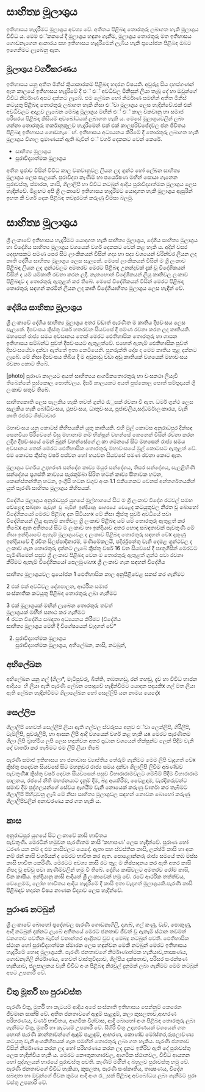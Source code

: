 # සාහිත්‍ය මූලාශ‍්‍රය

ඉතිහාසය හැදෑරීමට මූලාශ‍්‍රය අවශ්‍ය වේ. අතීතය  පිළිබඳ තොරතුරු ලබාගත හැකි මූලාශ‍්‍රය විවිධ    ය. මෙම එ්කකයේ දී මූලාශ‍්‍රය හඳුනා ගැනීම, මූලාශ‍්‍රය තොරතුරු මත ඉතිහාසය ගොඩනැගෙන        ආකාරය සහ ඉතිහාසය හැදෑරීමෙන් ලැබිය හැකි ප‍්‍රයෝජන පිළිබඳ ඔබට ඉගෙනීමට ලැබෙනු ඇත.

## මූලාශ‍්‍රය වර්ගීකරණය

ඉතිහාසය යනු අතීත මිනිස් ක‍්‍රියාකාරකම් පිළිබඳ  හදාරන විෂයකි. අවුරුදු සිය දහස්ගණන් ඈත කාලයේ ඉතිහාසය හැදෑරීමේ දී එ් එ් අවධිවල මිනිසුන් ලියා තැබූ දේ හා ඔවුන්ගේ විවිධ නිර්මාණ අපට දක්නට ලැබේ. එම ලේඛන හෝ නිර්මාණ සමඟින් අතීත මිනිස් කටයුතු පිළිබඳ තොරතුරු ලබාගත හැකි නිසා එ්වා මූලාශ‍්‍රය ලෙස හැඳින්වේ.එක් එක් අවධිවලට අදාළව ලැබෙන මෙබඳු මූලාශ‍්‍රය මඟින් එ් එ් කාල වකවානු හා සමාජ පරිසරය පිළිබඳ කිසියම් අවබෝධයක් ලබාගත හැකි ය. මෙසේ මූලාශ‍්‍රයවලින් ලබා ගන්නා තොරතුරු තර්කානුකූලව හැදෑරීමෙන් එක් එක් කාලපරිච්ජේදවල ජන ජීවිතය පිළිබඳ ඉතිහාසය ගොඩනැෙඟ්. ඉතිහාසය අධ්‍යයනය කිරීමේ දී තොරතුරු ලබාගත හැකි මූලාශ‍්‍රය විශාල ප‍්‍රමාණයක් ඇති බැවින් එ් වර්ග දෙකකට වෙන් කෙරේ.

* සාහිත්‍ය මූලාශ‍්‍රය
* පුරාවිද්‍යාත්මක මූලාශ‍්‍රය

අතීත ප‍්‍රජාව විසින් විවිධ කාල වකවානුවල ලියන ලද ග‍්‍රන්ථ හෝ ලේඛන සාහිත්‍ය මූලාශ‍්‍රය ලෙස සැලකේ. පුරාවිද්‍යා කැණිම් හා පර්යේෂණ මඟින් සොයා ගැනෙන පුරාවස්තු, ස්මාරක, කාසි, ශිලාලිපි හා විවිධ නටබුන් ආදිය පුරාවිද්‍යාත්මක මූලාශ‍්‍රය ලෙස හැඳින්වේ. මිළඟට අපි ශ්‍රී ලංකාවේ ඉතිහාසය හැදෑරීමට යොදාගත හැකි මූලාශ‍්‍රය ඇසුරින් ඉහත කී වර්ග දෙක පිළිබඳ තවදුරටත් කරුණු විමසා බලමු.


# සාහිත්‍ය මූලාශ‍්‍රය
ශ්‍රී ලංකාවේ ඉතිහාසය හැදෑරීමට යොදාගත හැකි සාහිත්‍ය මූලාශ‍්‍රය, දේශීය සාහිත්‍ය මූලාශ‍්‍රය හා විදේශිය සාහිත්‍ය මූලාශ‍්‍රය වශයෙන් වර්ග දෙකකට වෙන් කළ හැකි ය. අදින් වසර දෙදහසකට පමණ පෙර සිට ලාංකිකයන් විසින් ගද්‍ය හා පද්‍ය වශයෙන් වරින්වර ලියන ලද කෘති දේශීිය සාහිත්‍ය මූලාශ‍්‍රය ලෙස සැලකේ. මෙසේ ලාංකිකයන් විසින් ම ශ්‍රී ලංකාව පිළිබඳ ලියන ලද ග‍්‍රන්ථවලට අමතරව මෙරට පිළිබඳ උනන්දුවක් දැක් වූ විදේශිකයන් විසින් ද යම් යම්කෘති රචනා කරන ලදී. නැතහොත් විදේශිකයන් ලියූ කෘතිවල ලංකාව පිළිබඳව ද තොරතුරු ඇතුළත් කර තිබේ. මෙසේ විදේශිකයන් විසින් මෙරට පිළිබඳ තොරතුරු සඳහන් කරමින් ලියන ලද කෘති විදේශීයාහිත්‍ය මූලාශ‍්‍රය ලෙස හැඳින් වේ.

## දේශිය සාහිත්‍ය මූලාශ‍්‍රය

ශ්‍රී ලංකාවේ දේශීය සාහිත්‍ය මූලාශ‍්‍රය අතර වඩාත් පැරණිත ම කෘතිය දීපවංසය ලෙස සැලකේ. දීපවංසය ක‍්‍රිස්තු වර්ෂ හතරවන සියවසේ දී පමණ රචනා කරන ලද කෘතියකි. මහසෙන් රාජ්‍ය සමය අවසානය තෙක් මෙරට ඓතිහාසික තොරතුරු හා ශාසන ඉතිහාසය සම්බන්ධ පුවත් දීපවංසයට ඇතුළත්වේ. එහෙත් ඇතැම් ඓතිහාසික පුවත් දීපවංසයේවා දක්වා ඇත්තේ ඉතා කෙටියෙනි. පුනරුක්ති දෝෂ ද මෙම කෘතිය තුළ දක්නට ලැබේ. මේ නිසා දීපවංසය තිබිය දී ම අඩුපාඩු වඩා අඩු කෘතියක් වශයෙන් මහාවංසය රචනා කොට තිබේ. 

[photo]
පුරාණ කාලයට අයත් සාහිත්‍යය ආගමිකතොරතුරු හා වංසකථා ලියැවී තිබෙන්නේ පුස්කොල පොත්වලය. දීර්ඝ කාලයකට අයත් පුස්කොල පොත් සම්ප‍්‍රදායක් ශ‍්‍රී ලංකාව සතුව තිබේ.

සාහිත්‍යකෘති ලෙස සැලකිය හැකි තවත් ග‍්‍රන්ථ රැුසක් රචනා වී ඇත. ධර්ම ග‍්‍රන්ථ ලෙස සැලකිය හැකි බෝධිවංසය, ථූපවංසය, ධාතුවංසය, පූජාවලිය,සද්ධර්මාලංකාරය, වැනි කෘති රජරට ශිෂ්ටාචාර 

මහාවංසය යනු කොටස් කිහිපයකින් යුතු කෘතියකි. එහි මුල් කොටස අනුරාධපුර දික්සඳ සෙනවියා පිරිවෙනේ විසු මහානාම නම් භික්ෂූන් වහන්සේ කෙනෙක් විසින් රචනා කරන ලදීග දීපවංසයේ මෙන් බුදුන් වහන්සේගේ ලංකා ගමනයේ සිට මහසෙන් රාජ්‍ය සමය අවසානය තෙක් මෙරට ඓතිහාසික තොරතුරු මහාවංසයේ මුල් කොටසට ඇතුළත් වේ. එම කොටස ක‍්‍රිස්තු වර්ෂ පස්වන හෝ හයවන සියවසේ පමණ රචනා කොට ඇත.

මූලාශ‍්‍රය වර්ගය උදාහරණ සන්දේශ කාව්‍ය මයුර සන්දේශය, තිසර සන්දේශය, සැලළිහිණි සන්දේශය ප‍්‍රශස්ති කාව්‍යය පැරකුම්බා සිරිත හටන් කාව්‍ය සීතාවක හටන, කොන්ස්තන්තිනූ හටන, ඉංග‍්‍රීසි හටන වගුව අංක 1.1 එකිනෙකට වෙනස් අන්තර්ගතයකින් යුත් පැරණි සාහිත්‍ය මූලාශ‍්‍රය කිහිපයක්.



විදේශීය මූලාශ‍්‍රය
අනුරාධපුර යුගයේ මුල්භාගයේ සිට ම ශ්‍රී ලංකාව විදේශ රටවල් සමඟ වෙළෙඳ සබ`දතා පැවැත් වූ බැවින් ඉන්දියානු සාගරයේ වෙළෙ`ද කටයුතුවල නිරත වූ බොහෝ විදේශිකයෝ මෙරට පිළිබඳ දැන සිටියහx මේ නිසා ක‍්‍රිස්තු පුර්ව අවධියේ පවා විදේශිකයන් ලියූ ඇතැම් කෘතිවල ශ්‍රී ලංකාව පිළිබඳ යම් යම් තොරතුරු ඇතුළත් කර තිබේx ඈත අතීතයේ සිට ම ලංකාව හා ඉන්දියාව අතර හොඳ සබඳතාවක් පැවතුණි මේ නිසා ඉන්දියාවේ ඇතැම් මූලාශ‍්‍රයවල ද ලංකාව පිළිබඳ තොරතුරු සඳහන් වේx දකුණු ඉන්දියාවේ දී රචිත සිලප්පාදිකාරම්, මණිමේකලයි, පදිර්රුපත්තු වැනි දෙමළ ග‍්‍රන්ථවල ද ලංකාව ගැන තොරතුරු දක්නට ලැබේ ක‍්‍රිස්තු වර්ෂ 16 වන සියවසේ දී පෘතුගීසින් මෙරටට පැමිණීමෙන් පසුව ශ්‍රී ලංකාව පිළිබඳ වෙන ම තොරතුරු ඇතුළත් ග‍්‍රන්ථ පවා රචනා කිරිමට ඇතැම් විදේශිකයෝ පෙලඹුණහx ශ්‍රී ලංකාව ගැන සඳහන් විදේශීය

සාහිත්‍ය මූලාශ‍්‍රයවල ප‍්‍රයෝජන
1 ඵෙතිහාසික කාල අනුපිළිවෙළ සකස් කර ගැනීමට

2 එක් එක් අවධිවල දේශපාලන, ආර්ථික සමාජ             
සංස්කෘතික කටයුතු පිළිබඳ තොරතුරු ලබා ගැනීමට         

3 එක් මූලාශ‍්‍රයක් මඟින් ලැබෙන තොරතුරු තවත්        
මූලාශ‍්‍රයක් මඟිින් සනාථ කර ගැනීමට                 
4 රටක විදේශීය සබඳතා අධ්‍යයනය කිරීමට (විදේශීය       
සාහිත්‍ය මූලාශ‍්‍රය මෙහි දී විශේෂයෙන් වැදගත් වේ*   

2. පුරාවිද්‍යාත්මක මූලාශ‍්‍රය                      
පුරාවිද්‍යාත්මක මූලාශ‍්‍රය, අභිලේඛන, කාසි, නටබුන්, 

## අභිලේඛන
අභිලේඛන යනු ගල් (ශිලා*, මැටිපුවරු, බිත්ති, තඹතහඩු, රන් තහඩු, දැව හා විවිධ භාජන ආදිය ෙහි ලියා ඇති පැරණි ලේඛන පොදුවේ හැඳින්වීමට යොදන පදයකිx ගල් මත ලියා ඇති ලේඛන හැඳින්වීමට ශිලාලේඛන හෝ සෙල්ලිපි යන නාමය යෙදේx

## සෙල්ලිප
ශිලාලිපි හෙවත් සෙල්ලිපි ලියා ඇති ගල්වල ස්වරූපය අනුව එ්වා ලෙන්ලිපි, ගිරිලිපි, ටැම්ලිපි, පුවරුලිපි, හා ආසන ලිපි ආදි වශයෙන් වර්ග කළ හැකි යx මෙරට පැරණිතම ශිලා ලිපි බ‍්‍රාහ්මීය ලපි ලෙස හඳුන්වන අතර ප‍්‍රධාන වශයෙන් භික්ෂුන්ට ලෙන් පිදීම වැනි දේ වාර්තා කර තැබීමට එම ලිපි ලියා තිබේ

පැරණි සමාජ ඉතිහාසය හා ජනාවාස ව්‍යාප්තිය තේරුම් ගැනීමට මෙම ලිපි වැදගත් වේx ක‍්‍රිස්තු පදෙවන සියවසේ සිට මහනුවර රාජ්‍ය සමය දක්වා ශිලාලිපි ලිවීම අඛණ්ඩව පැවතුණිx ක‍්‍රිස්තු වර්ෂ දෙවන සියවසෙන් පසුව විහාරාරාමවලට ගම්බිම් පිදීම විහාරාරාම පාලනය, රජයේ නීති මහජනයාට දැනුම් දීම, බදු අයකිරීම, වෙ‍ෙළඳාම, වැරදිකරුවන්ට සමාව දීම පුද්ගලයන්ගේ සේවය ඇගයීම වැනි නොයෙක් කරුණු වාර්තා කර තැබීමට ශිලාලිපි පිහිටුවනු ලැබී මේ නිසා සාහිත්‍ය මූලාශ‍්‍රවල සඳහන් නොවන බොහෝ කරුණු ශිලාලිපිවලින් අනාවරණය කර ගත හැකි ය.  

## කාස

අනුරාධපුර යුගයේ සිට ලංකාවේ කාසි භාවිතය        
පැවතුණි. මෙරටින් හමුවන පැරණිතම කාසි ‘කහාපණ’ ලෙස හැඳින්වේ. පුරාණ හෝ ධරණ යන නම් ද එම කාසිවලට යෙදේ. ඇතා සහ ස්වස්තික කාසි, 
ලක්ෂ්මි කාසි හා අක නම් රන් කාසි වර්ගයක් ද මෙරට භාවිත කර ඇත. පොළොන්නරු රාජ්‍ය සමයේ තඹ මස්ස කාසි භාවිත කෙරිණි. මෙරටට
අවශ්‍ය කාසි රට තුළ ම නිෂ්පාදනය කර ඇති අතර කාසි නිපද වූ අච්චු පවා කැණීම්වලින් හමු වී තිබේ. දේශීය කාසිවලට අමතරව රෝම කාසි, චීන කාසීය.
ඉන්දියානු කාසි ආදියත් ශ්‍රී ලංකාවෙන් හමු වේ. රටේ ආර්ථික තත්ත්වය, වෙළෙමම, ලෝහ භාවිතය
ආදිය හැදෑරීමේ දී කාසි ඉතා වැදගත් මූලාශ‍්‍රයකි.පැරණි කාසි පිළිබඳව හදාරන විෂය නාණක විද්‍යාව ලෙස හැදින්වේ.


## පුරාණ නටබුන්

ශ්‍රී ලංකාවේ බොහෝ ප‍්‍රදේශවල පැරණි ගොඩනැගිලි, දාගැබ්, ගල් කණු, වැව්, පොකුණු, ආදි නටබුන්
දක්නට ලැබේ අතීතයේ මෙරට ජනතාව ජීවත් වූ ඇතැම් ස්ථාන තවමත් වනගතව පවතින බැවින්
වනාන්තර ආශ‍්‍රිතව වුව ද මෙබදු නටබුන් පවතී. ඵෙතිහාසික ස්ථාන හෝ පුරාවිද්‍යාත්මක ස්මාරක
ලෙස හඳුන්වන මෙකී නටබුන් මෙරට ඉතිහාසය හැදෑරීමේ හොඳ මූලාශ‍්‍රයකි. පැරණි ජනතාවගේ
නිර්මාණාත්මක හැකියාව,තාක්‍ෂණය, ගොඩනැගිලි නිර්මාණය, හෙවත් වාස්තුවිද්‍යාව, ශිල්පීය දක්ෂතාව, පරිසර සංරක්ෂණ හැකියාව, ජලපාලනය වැනි විවිධ අංශ පිළිබඳ නිරවුල් දැනුමක් ලබා ගැනීමට මෙම නටබුන් අපට උපකාරී වේ.

## චිත‍්‍ර මූර්ති හා පුරාවස්ත

පැරණි චිත‍්‍ර, මුර්ති හා කැටයම් ආදිය අපේ සංස්කෘති ඉතිහාසය පෙන්නුම් කෙරෙන ජීවමාන සාක්ෂි වේ. අතීත ජනතාවගේ ඇඳුම් පැළඳුම්, කලා කුසලතාව,ආභරණ පරිහරණය, වර්ණ භාවිතය, ආගමික විශ්වාස, ආදි බොහෝ අංශ පිළිබඳ තොරතුරු ලබා ගැනීමට චිත‍්‍ර, මුර්ති හා කැටයම් උපකාරී වේ. සීගිරි චිත‍්‍ර උදාහරණයක් වශයෙන් ගත හොත් පැරණි කාන්තාවන්ගේ ඇඳුම් පැළඳුම්, ආභරණ, කොණ්ඩ මෝස්තර,රූපලාවණ්‍ය කටයුතු වැනි අංශකිහිපයක් ගැන එමඟින් තොරතුරු ලබා ගත හැකිය. පැරණි ජනතාව විසින් නිර්මාණය කරන ලද හෝ පරිහරණය කරන ලද දැනට ඉතිරිව ඇති දේ පුරාවස්තු ලෙස හැඳින්විය හැකි ය. මෙරට කෞතුකාගාරවල, ආගමික ස්ථානවල, විවිධ ආයතන හෝ පුද්ගලයන් භාරයේ පුරාවස්තු පවතී. කැණීම් මඟිින් ද බහුලව පුරාවස්තු හමු වේ. පැරණි ජනතාවගේ විවිධ හැකියා, කුසලතා, පැරණි සංස්කෘතිය, තාක්‍ෂණය, විදේශ සබඳතා හා ඔවුන්ගේ ජීවන ක‍්‍රමය ආදි අංශ රැුසක් පිළිබඳ අවබෝධය ලබා ගැනීමට පුරා වස්තු උපකාරි වේ.